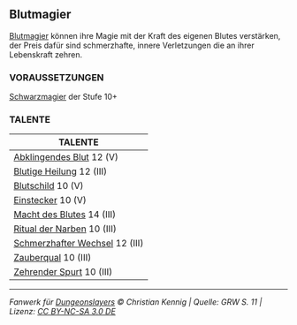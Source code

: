 ## Blutmagier

[Blutmagier](charaktere-heldenklassen-blutmagier.md) können ihre Magie mit der Kraft des eigenen Blutes verstärken, der Preis dafür sind schmerzhafte, innere Verletzungen die an ihrer Lebenskraft zehren.

### VORAUSSETZUNGEN

[Schwarzmagier](charaktere-klasse-schwarzmagier.md) der Stufe 10+

### TALENTE

| TALENTE                                                            |
| ------------------------------------------------------------------ |
| [Abklingendes Blut](talente/abklingendes-blut.md) 12 (V)           |
| [Blutige Heilung](talente/blutige-heilung.md) 12 (III)             |
| [Blutschild](talente/blutschild.md) 10 (V)                         |
| [Einstecker](talente/einstecker.md) 10 (V)                         |
| [Macht des Blutes](talente/macht-des-blutes.md) 14 (III)           |
| [Ritual der Narben](talente/ritual-der-narben.md) 10 (III)         |
| [Schmerzhafter Wechsel](talente/schmerzhafter-wechsel.md) 12 (III) |
| [Zauberqual](talente/zauberqual.md) 10 (III)                       |
| [Zehrender Spurt](talente/zehrender-spurt.md) 10 (III)             |

---

_Fanwerk für [Dungeonslayers](https://www.dungeonslayers.net/) © Christian Kennig | Quelle: GRW S. 11 | Lizenz: [CC BY-NC-SA 3.0 DE](https://creativecommons.org/licenses/by-nc-sa/3.0/de/)_
